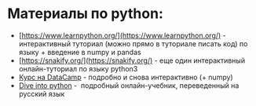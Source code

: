 # Материалы по python:
* [https://www.learnpython.org/](https://www.learnpython.org/) - интерактивный туториал (можно прямо в туториале писать код) по языку + введение в numpy и pandas
* [https://snakify.org/](https://snakify.org/) -  еще один интерактивный онлайн-туториал по языку python3
* [Курс на DataCamp](https://www.datacamp.com/courses/intro-to-python-for-data-science/?utm_source=learnpython_com&utm_campaign=learnpython_tutorials) - подробно и снова интерактивно (+ numpy)
* [Dive into python](http://ru.diveintopython.net/) -  подробный онлайн-учебник, переведенный на русский язык
